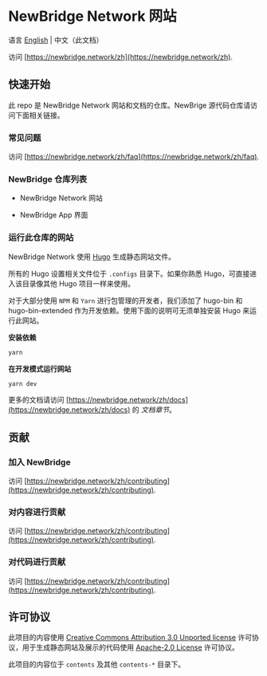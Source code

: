 # NewBridge Network 网站

语言 [English](README.md) | 中文（此文档）

访问 [https://newbridge.network/zh](https://newbridge.network/zh).

## 快速开始

此 repo 是 NewBridge Network 网站和文档的仓库。NewBrige 源代码仓库请访问下面相关链接。

### 常见问题

访问 [https://newbridge.network/zh/faq](https://newbridge.network/zh/faq).

### NewBridge 仓库列表

- NewBridge Network 网站

- NewBridge App 界面

### 运行此仓库的网站

NewBridge Network 使用 [Hugo](https://gohugo.io) 生成静态网站文件。

所有的 Hugo 设置相关文件位于 `.configs` 目录下。如果你熟悉 Hugo，可直接进入该目录像其他 Hugo 项目一样来使用。

对于大部分使用 `NPM` 和 `Yarn` 进行包管理的开发者，我们添加了 hugo-bin 和 hugo-bin-extended 作为开发依赖。使用下面的说明可无须单独安装 Hugo 来运行此网站。

**安装依赖**

```bash
yarn
```

**在开发模式运行网站**

```bash
yarn dev
```

更多的文档请访问 [https://newbridge.network/zh/docs](https://newbridge.network/zh/docs) 的 _文档章节_。

## 贡献

### 加入 NewBridge

访问 [https://newbridge.network/zh/contributing](https://newbridge.network/zh/contributing).

### 对内容进行贡献

访问 [https://newbridge.network/zh/contributing](https://newbridge.network/zh/contributing).

### 对代码进行贡献

访问 [https://newbridge.network/zh/contributing](https://newbridge.network/zh/contributing).

## 许可协议

此项目的内容使用 [Creative Commons Attribution 3.0 Unported license](https://creativecommons.org/licenses/by/3.0/) 许可协议，用于生成静态网站及展示的代码使用 [Apache-2.0 License](LICENSE) 许可协议。

此项目的内容位于 `contents` 及其他 `contents-*` 目录下。
